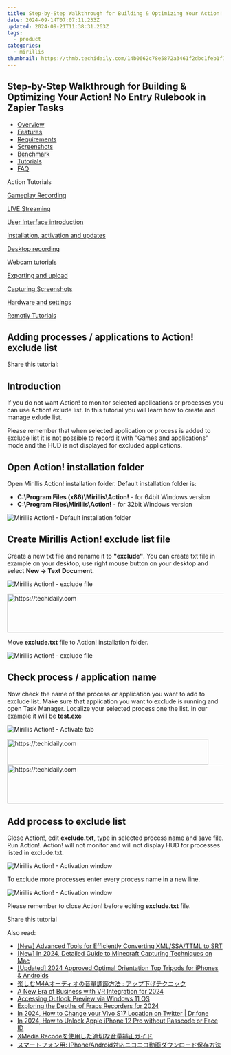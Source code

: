 ```yaml
---
title: Step-by-Step Walkthrough for Building & Optimizing Your Action! No Entry Rulebook in Zapier Tasks
date: 2024-09-14T07:07:11.233Z
updated: 2024-09-21T11:38:31.263Z
tags:
  - product
categories:
  - mirillis
thumbnail: https://thmb.techidaily.com/14b0662c78e5872a3461f2dbc1feb1f76e4bd1f2823265595248b4cc420c76ab.jpg
---
```


## Step-by-Step Walkthrough for Building & Optimizing Your Action! No Entry Rulebook in Zapier Tasks

* [Overview](https://tools.techidaily.com/mirillis/products/)
* [Features](https://tools.techidaily.com/mirillis/products/)
* [Requirements](https://tools.techidaily.com/mirillis/products/)
* [Screenshots](https://tools.techidaily.com/mirillis/products/)
* [Benchmark](https://tools.techidaily.com/mirillis/products/)
* [Tutorials](https://tools.techidaily.com/mirillis/products/)
* [FAQ](https://tools.techidaily.com/mirillis/products/)

Action Tutorials

[Gameplay Recording](https://tools.techidaily.com/mirillis/products/) 

[LIVE Streaming](https://tools.techidaily.com/mirillis/products/) 

[User Interface introduction](https://tools.techidaily.com/mirillis/products/) 

[Installation, activation and updates](https://tools.techidaily.com/mirillis/products/) 

[Desktop recording](https://tools.techidaily.com/mirillis/products/) 

[Webcam tutorials](https://tools.techidaily.com/mirillis/products/) 

[Exporting and upload](https://tools.techidaily.com/mirillis/products/) 

[Capturing Screenshots](https://tools.techidaily.com/mirillis/products/) 

[Hardware and settings](https://tools.techidaily.com/mirillis/products/) 

[Remotly Tutorials](https://remotly.com/tutorials/getting-started-with-remotly-for-windows-pc) 

## Adding processes / applications to Action! exclude list

  
 Share this tutorial:

##  Introduction 

 If you do not want Action! to monitor selected applications or processes you can use Action! exlude list. In this tutorial you will learn how to create and manage exlude list. 

 Please remember that when selected application or process is added to exclude list it is not possible to record it with "Games and applications" mode and the HUD is not displayed for excluded applications.

##  Open Action! installation folder 

 Open Mirillis Action! installation folder. Default installation folder is:

* **C:\\Program Files (x86)\\Mirillis\\Action!** \- for 64bit Windows version
* **C:\\Program Files\\Mirillis\\Action!** \- for 32bit Windows version

![Mirillis Action! - Default installation folder](https://mirillis.com/res/old/gfx/tutorials/hardware_settings/mirillis_action_default_installation_folder.jpg "Default installation folder") 

##  Create Mirillis Action! exclude list file 

 Create a new txt file and rename it to **"exclude"**. You can create txt file in example on your desktop, use right mouse button on your desktop and select **New -> Text Document**.

![Mirillis Action! - exclude file](https://mirillis.com/res/old/gfx/tutorials/hardware_settings/mirillis_action_exclude_file.jpg "Action! exclude file") 

<!-- affiliate ads begin -->
<a href="https://appsumo.8odi.net/c/5597632/2044585/7443" target="_top" id="2044585">
  <img src="//a.impactradius-go.com/display-ad/7443-2044585" border="0" alt="https://techidaily.com" width="728" height="90"/>
</a>
<img height="0" width="0" src="https://appsumo.8odi.net/i/5597632/2044585/7443" style="position:absolute;visibility:hidden;" border="0" />
<!-- affiliate ads end -->

 Move **exclude.txt** file to Action! installation folder.

![Mirillis Action! - exclude file](https://mirillis.com/res/old/gfx/tutorials/hardware_settings/mirillis_action_default_installation_folder_exclude_file.jpg "Action! exclude file") 

##  Check process / application name 

 Now check the name of the process or application you want to add to exclude list. Make sure that application you want to exclude is running and open Task Manager. Localize your selected process one the list. In our example it will be **test.exe** 

![Mirillis Action! - Activate tab](https://mirillis.com/res/old/gfx/tutorials/hardware_settings/mirillis_action_exclude_task_manager.jpg "Select activate tab") 

<!-- affiliate ads begin -->
<a href="https://25home.pxf.io/c/5597632/2148648/16836" target="_top" id="2148648">
  <img src="//a.impactradius-go.com/display-ad/16836-2148648" border="0" alt="https://techidaily.com" width="468" height="60"/>
</a>
<img height="0" width="0" src="https://25home.pxf.io/i/5597632/2148648/16836" style="position:absolute;visibility:hidden;" border="0" />
<!-- affiliate ads end -->

<!-- affiliate ads begin -->
<a href="https://appsumo.8odi.net/c/5597632/2043593/7443" target="_top" id="2043593">
  <img src="//a.impactradius-go.com/display-ad/7443-2043593" border="0" alt="https://techidaily.com" width="728" height="90"/>
</a>
<img height="0" width="0" src="https://appsumo.8odi.net/i/5597632/2043593/7443" style="position:absolute;visibility:hidden;" border="0" />
<!-- affiliate ads end -->

## Add process to exclude list 

 Close Action!, edit **exclude.txt**, type in selected process name and save file. Run Action!. Action! will not monitor and will not display HUD for processes listed in exclude.txt. 

![Mirillis Action! - Activation window](https://mirillis.com/res/old/gfx/tutorials/hardware_settings/mirillis_action_edit_exclude_list.jpg "Activation window with all fields filled in") 

 To exclude more processes enter every process name in a new line. 

![Mirillis Action! - Activation window](https://mirillis.com/res/old/gfx/tutorials/hardware_settings/mirillis_action_edit_exclude_list2.jpg "Activation window with all fields filled in") 

 Please remember to close Action! before editing **exclude.txt** file. 

  
Share this tutorial

<ins class="adsbygoogle"
     style="display:block"
     data-ad-format="autorelaxed"
     data-ad-client="ca-pub-7571918770474297"
     data-ad-slot="1223367746"></ins>

<ins class="adsbygoogle"
     style="display:block"
     data-ad-client="ca-pub-7571918770474297"
     data-ad-slot="8358498916"
     data-ad-format="auto"
     data-full-width-responsive="true"></ins>

<span class="atpl-alsoreadstyle">Also read:</span>
<div><ul>
<li><a href="https://extra-lessons.techidaily.com/new-advanced-tools-for-efficiently-converting-xmlssattml-to-srt/"><u>[New] Advanced Tools for Efficiently Converting XML/SSA/TTML to SRT</u></a></li>
<li><a href="https://screen-sharing-recording.techidaily.com/new-in-2024-detailed-guide-to-minecraft-capturing-techniques-on-mac/"><u>[New] In 2024, Detailed Guide to Minecraft Capturing Techniques on Mac</u></a></li>
<li><a href="https://fox-friendly.techidaily.com/updated-2024-approved-optimal-orientation-top-tripods-for-iphones-and-androids/"><u>[Updated] 2024 Approved Optimal Orientation Top Tripods for iPhones & Androids</u></a></li>
<li><a href="https://win-bits.techidaily.com/1726027612606-m4a/"><u>楽しむM4Aオーディオの音量調節方法 : アップ下げテクニック</u></a></li>
<li><a href="https://fox-access.techidaily.com/a-new-era-of-business-with-vr-integration-for-2024/"><u>A New Era of Business with VR Integration for 2024</u></a></li>
<li><a href="https://win11-tips.techidaily.com/accessing-outlook-preview-via-windows-11-os/"><u>Accessing Outlook Preview via Windows 11 OS</u></a></li>
<li><a href="https://video-capture.techidaily.com/exploring-the-depths-of-fraps-recorders-for-2024/"><u>Exploring the Depths of Fraps Recorders for 2024</u></a></li>
<li><a href="https://location-social.techidaily.com/in-2024-how-to-change-your-vivo-s17-location-on-twitter-drfone-by-drfone-virtual-android/"><u>In 2024, How to Change your Vivo S17 Location on Twitter | Dr.fone</u></a></li>
<li><a href="https://ios-unlock.techidaily.com/in-2024-how-to-unlock-apple-iphone-12-pro-without-passcode-or-face-id-by-drfone-ios/"><u>In 2024, How to Unlock Apple iPhone 12 Pro without Passcode or Face ID</u></a></li>
<li><a href="https://win-bits.techidaily.com/1726028018719-xmedia-recode/"><u>XMedia Recodeを使用した適切な音量補正ガイド</u></a></li>
<li><a href="https://win-bits.techidaily.com/1726029440695-iphoneandroid/"><u>スマートフォン用: IPhone/Android対応ニコニコ動画ダウンロード保存方法</u></a></li>
</ul></div>

